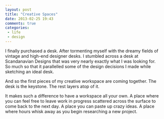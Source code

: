 ```yaml
---
layout: post
title: "Creative Spaces"
date: 2013-02-25 19:43
comments: true
categories: 
 - life
 - design
---
```


I finally purchased a desk. After tormenting myself with the dreamy fields of vintage and high-end designer desks. I stumbled across a desk at Scandanavian Designs that was very nearly exactly what I was looking for. So much so that it parallelled some of the design decisions I made while sketching an ideal desk.

And so the first pieces of my creative workspace are coming together. The desk is the keystone. The rest layers atop of it.

It makes such a difference to have a workspace all your own. A place where you can feel free to leave work in progress scattered across the surface to come back to the next day. A place you can paste up crazy ideas. A place where hours whisk away as you begin researching a new project.
